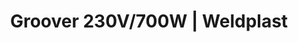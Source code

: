 ---
Link: "file:/Users/vinayakpatel/Downloads/www.weldplast.cz/groover-230v700w"
product_name: "GROOVER230 V / 700 W, včetně boxu"
product_id: "Obj. číslo:108.393"
title: "Groover 230V/700W | Weldplast"
product_desc: "Drážkovací stroj Leister GROOVER řeže drážky pro sváry do silných, odolných podlahových krytin z PVC-P, PE a linolea. Tři válečky mu umožňují plynulý klouzavý pohyb a řez v konstantní hloubce i při vysokých rychlostech.Drážkování všech typů podlahových krytinVelmi vysoká rotační řezná rychlost ve dvou úrovníchNastavitelné vodicí kolo pro přesný pojezdDrážkování je možné i u okrajůPráce bez prachu a nečistot díky přídavnému ventilátoru a vaku na prach"
product_specs: "Značka konformity, Značka schválení, Třída ochrany II, NapětíV~230, PříkonW350 / 700 (2 stupně), FrekvenceHz50 / 60, Rychlostm/min																								Stupeň 1: 14500 (350 W)																								Stupeň 2: 18500 (700 W)																							, Úroveň hlučnosti LpAdB84, Rozměry (D x Š x V)mm240 x 205 x 255, Hmotnostkg6,7 (s kabelem 3 m a trubkou vyhazovače), Druh certifikaceCCA, Hloubka drážkymm0 - 4"
product_downloads: "GROOVER - manuál SK																								stáhnout																								, GROOVER - produktový list																								stáhnout																								, GROOVER - manuál CZ																								stáhnout																								"
href: "https://www.weldplast.cz/files/groover-manual-sk1.pdf, https://www.weldplast.cz/files/groover-manual-sk1.pdf, https://www.weldplast.cz/files/groover-produktovy-list-leister.pdf, https://www.weldplast.cz/files/groover-produktovy-list-leister.pdf, https://www.weldplast.cz/files/groover-manual-cz1.pdf, https://www.weldplast.cz/files/groover-manual-cz1.pdf"
accessories: "GROOVER230 V / 700 W, včetně boxu"
similar_products: ""
---